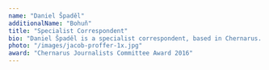 ```yaml
---
name: "Daniel Špaděl"
additionalName: "Bohuň"
title: "Specialist Correspondent"
bio: "Daniel Špaděl is a specialist correspondent, based in Chernarus. Awarded by Chernarus Journalists Committee with an award for 2016 year and his reportage about government's corruption, nepotism and cronyism. Previously with the Chernogorsk Times, Daniel joined AAN in 2017."
photo: "/images/jacob-proffer-1x.jpg"
award: "Chernarus Journalists Committee Award 2016"
---
```


